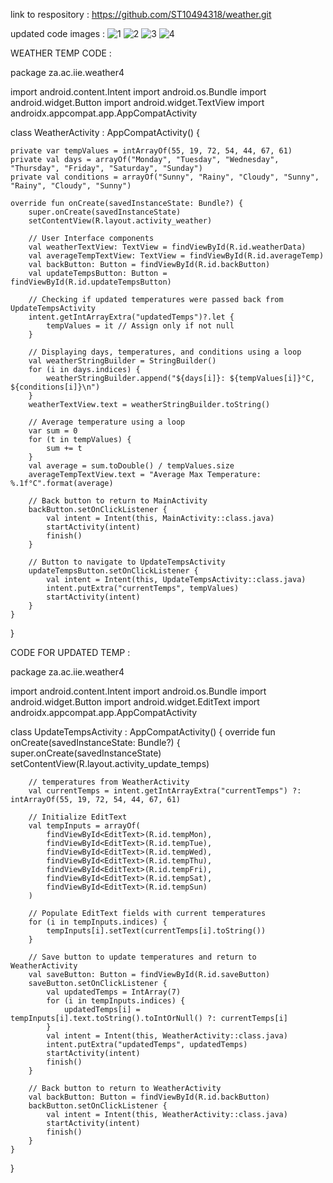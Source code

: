 link to respository : https://github.com/ST10494318/weather.git

updated code images :
![1](https://github.com/user-attachments/assets/34e849cd-55d4-469a-9688-872bcd488321)
![2](https://github.com/user-attachments/assets/b98333d1-c6b2-4471-9ec1-d2ecc385650b)
![3](https://github.com/user-attachments/assets/ee6af45c-3917-4b07-85bf-7d0944cd3e62)
![4](https://github.com/user-attachments/assets/1b3977b9-7ccc-486c-a6cd-ea9bc681fb9d)



WEATHER TEMP CODE  :

package za.ac.iie.weather4

import android.content.Intent
import android.os.Bundle
import android.widget.Button
import android.widget.TextView
import androidx.appcompat.app.AppCompatActivity

class WeatherActivity : AppCompatActivity() {

    private var tempValues = intArrayOf(55, 19, 72, 54, 44, 67, 61)
    private val days = arrayOf("Monday", "Tuesday", "Wednesday", "Thursday", "Friday", "Saturday", "Sunday")
    private val conditions = arrayOf("Sunny", "Rainy", "Cloudy", "Sunny", "Rainy", "Cloudy", "Sunny")

    override fun onCreate(savedInstanceState: Bundle?) {
        super.onCreate(savedInstanceState)
        setContentView(R.layout.activity_weather)

        // User Interface components
        val weatherTextView: TextView = findViewById(R.id.weatherData)
        val averageTempTextView: TextView = findViewById(R.id.averageTemp)
        val backButton: Button = findViewById(R.id.backButton)
        val updateTempsButton: Button = findViewById(R.id.updateTempsButton)

        // Checking if updated temperatures were passed back from UpdateTempsActivity
        intent.getIntArrayExtra("updatedTemps")?.let {
            tempValues = it // Assign only if not null
        }

        // Displaying days, temperatures, and conditions using a loop
        val weatherStringBuilder = StringBuilder()
        for (i in days.indices) {
            weatherStringBuilder.append("${days[i]}: ${tempValues[i]}°C, ${conditions[i]}\n")
        }
        weatherTextView.text = weatherStringBuilder.toString()

        // Average temperature using a loop
        var sum = 0
        for (t in tempValues) {
            sum += t
        }
        val average = sum.toDouble() / tempValues.size
        averageTempTextView.text = "Average Max Temperature: %.1f°C".format(average)

        // Back button to return to MainActivity
        backButton.setOnClickListener {
            val intent = Intent(this, MainActivity::class.java)
            startActivity(intent)
            finish()
        }

        // Button to navigate to UpdateTempsActivity
        updateTempsButton.setOnClickListener {
            val intent = Intent(this, UpdateTempsActivity::class.java)
            intent.putExtra("currentTemps", tempValues)
            startActivity(intent)
        }
    }
}

CODE FOR UPDATED TEMP :

package za.ac.iie.weather4

import android.content.Intent
import android.os.Bundle
import android.widget.Button
import android.widget.EditText
import androidx.appcompat.app.AppCompatActivity

class UpdateTempsActivity : AppCompatActivity() {
    override fun onCreate(savedInstanceState: Bundle?) {
        super.onCreate(savedInstanceState)
        setContentView(R.layout.activity_update_temps)

        // temperatures from WeatherActivity
        val currentTemps = intent.getIntArrayExtra("currentTemps") ?: intArrayOf(55, 19, 72, 54, 44, 67, 61)

        // Initialize EditText
        val tempInputs = arrayOf(
            findViewById<EditText>(R.id.tempMon),
            findViewById<EditText>(R.id.tempTue),
            findViewById<EditText>(R.id.tempWed),
            findViewById<EditText>(R.id.tempThu),
            findViewById<EditText>(R.id.tempFri),
            findViewById<EditText>(R.id.tempSat),
            findViewById<EditText>(R.id.tempSun)
        )

        // Populate EditText fields with current temperatures
        for (i in tempInputs.indices) {
            tempInputs[i].setText(currentTemps[i].toString())
        }

        // Save button to update temperatures and return to WeatherActivity
        val saveButton: Button = findViewById(R.id.saveButton)
        saveButton.setOnClickListener {
            val updatedTemps = IntArray(7)
            for (i in tempInputs.indices) {
                updatedTemps[i] = tempInputs[i].text.toString().toIntOrNull() ?: currentTemps[i]
            }
            val intent = Intent(this, WeatherActivity::class.java)
            intent.putExtra("updatedTemps", updatedTemps)
            startActivity(intent)
            finish()
        }

        // Back button to return to WeatherActivity
        val backButton: Button = findViewById(R.id.backButton)
        backButton.setOnClickListener {
            val intent = Intent(this, WeatherActivity::class.java)
            startActivity(intent)
            finish()
        }
    }
}

